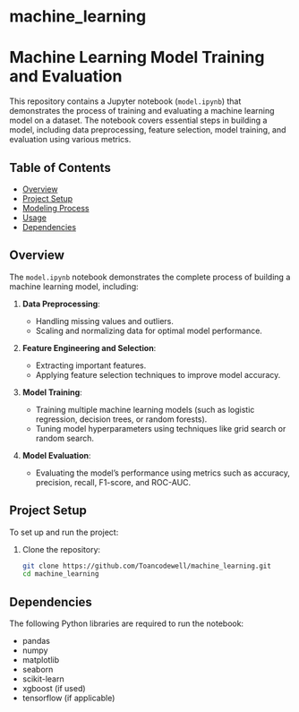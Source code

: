 # machine_learning
# Machine Learning Model Training and Evaluation

This repository contains a Jupyter notebook (`model.ipynb`) that demonstrates the process of training and evaluating a machine learning model on a dataset. The notebook covers essential steps in building a model, including data preprocessing, feature selection, model training, and evaluation using various metrics.

## Table of Contents

- [Overview](#overview)
- [Project Setup](#project-setup)
- [Modeling Process](#modeling-process)
- [Usage](#usage)
- [Dependencies](#dependencies)

## Overview

The `model.ipynb` notebook demonstrates the complete process of building a machine learning model, including:

1. **Data Preprocessing**:
   - Handling missing values and outliers.
   - Scaling and normalizing data for optimal model performance.

2. **Feature Engineering and Selection**:
   - Extracting important features.
   - Applying feature selection techniques to improve model accuracy.

3. **Model Training**:
   - Training multiple machine learning models (such as logistic regression, decision trees, or random forests).
   - Tuning model hyperparameters using techniques like grid search or random search.

4. **Model Evaluation**:
   - Evaluating the model’s performance using metrics such as accuracy, precision, recall, F1-score, and ROC-AUC.

## Project Setup

To set up and run the project:

1. Clone the repository:
   ```bash
   git clone https://github.com/Toancodewell/machine_learning.git
   cd machine_learning
## Dependencies
The following Python libraries are required to run the notebook:
- pandas
- numpy
- matplotlib
- seaborn
- scikit-learn
- xgboost (if used)
- tensorflow (if applicable)
